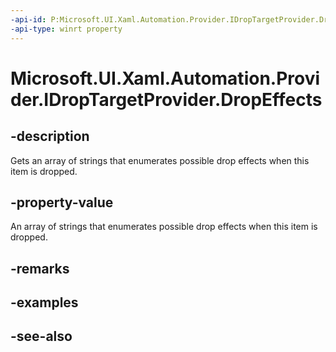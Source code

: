 ```yaml
---
-api-id: P:Microsoft.UI.Xaml.Automation.Provider.IDropTargetProvider.DropEffects
-api-type: winrt property
---
```


<!-- Property syntax
public string[] DropEffects { get; }
-->

# Microsoft.UI.Xaml.Automation.Provider.IDropTargetProvider.DropEffects

## -description
Gets an array of strings that enumerates possible drop effects when this item is dropped.

## -property-value
An array of strings that enumerates possible drop effects when this item is dropped.

## -remarks

## -examples

## -see-also
